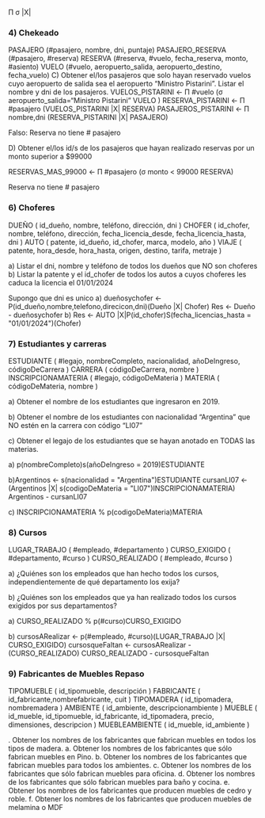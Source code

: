 Π σ |X|
### 4) Chekeado
PASAJERO (#pasajero, nombre, dni, puntaje) 
PASAJERO_RESERVA (#pasajero, #reserva) 
RESERVA (#reserva, #vuelo, fecha_reserva, monto, #asiento) 
VUELO (#vuelo, aeropuerto_salida, aeropuerto_destino, fecha_vuelo) 
C) Obtener el/los pasajeros que solo hayan reservado vuelos cuyo aeropuerto de 
salida sea el aeropuerto “Ministro Pistarini”. Listar el nombre y dni de los 
pasajeros. 
VUELOS_PISTARINI <-  Π #vuelo (σ aeropuerto_salida=“Ministro Pistarini” VUELO ) 
RESERVA_PISTARINI <-  Π #pasajero (VUELOS_PISTARINI |X| RESERVA) 
PASAJEROS_PISTARINI <-  Π nombre,dni (RESERVA_PISTARINI |X| PASAJERO) 

Falso: Reserva no tiene # pasajero

D) Obtener el/los id/s de los pasajeros que hayan realizado reservas por un 
monto superior a $99000 
 
RESERVAS_MAS_99000 <- Π #pasajero (σ monto < 99000 RESERVA)

Reserva no tiene # pasajero

### 6) Choferes 
 
DUEÑO ( id_dueño, nombre, teléfono, dirección, dni ) 
CHOFER ( id_chofer, nombre, teléfono, dirección, fecha_licencia_desde, 
fecha_licencia_hasta, dni ) 
AUTO ( patente, id_dueño, id_chofer, marca, modelo, año ) 
     VIAJE ( patente, hora_desde, hora_hasta, origen, destino, tarifa, metraje ) 
  
a) Listar el dni, nombre y teléfono de todos los dueños que NO son choferes 
b) Listar la patente y el id_chofer de todos los autos a cuyos choferes les caduca la licencia el 
01/01/2024

Supongo que dni es unico
a) dueñosychofer <- P(id_dueño,nombre,telefono,direcicon,dni)(Dueño |X| Chofer)
    Res <- Dueño - dueñosychofer
b)
    Res <- AUTO |X|P(id_chofer)S(fecha_licencias_hasta = "01/01/2024")(Chofer)

### 7) Estudiantes y carreras 
 
ESTUDIANTE ( #legajo, nombreCompleto, nacionalidad, añoDeIngreso, 
códigoDeCarrera ) 
CARRERA ( códigoDeCarrera, nombre ) 
INSCRIPCIONAMATERIA ( #legajo, códigoDeMateria ) 
MATERIA ( códigoDeMateria, nombre ) 
  
a) Obtener el nombre de los estudiantes que ingresaron en 2019. 
 
b) Obtener el nombre de los estudiantes con nacionalidad “Argentina” que NO estén en la 
carrera con código “LI07” 
 
c) Obtener el legajo de los estudiantes que se hayan anotado en TODAS las materias. 
 
a) p(nombreCompleto)s(añoDeIngreso = 2019)ESTUDIANTE

b)Argentinos <- s(nacionalidad = "Argentina")ESTUDIANTE
  cursanLI07 <- (Argentinos |X| s(codigoDeMateria = "LI07")INSCRIPCIONAMATERIA)
  Argentinos - cursanLI07

c) INSCRIPCIONAMATERIA % p(codigoDeMateria)MATERIA 


### 8) Cursos 
 
LUGAR_TRABAJO ( #empleado, #departamento ) 
CURSO_EXIGIDO ( #departamento, #curso ) 
CURSO_REALIZADO ( #empleado, #curso ) 

a) ¿Quiénes son los empleados que han hecho todos los cursos, independientemente de qué 
departamento los exija? 
 
b) ¿Quiénes son los empleados que ya han realizado todos los cursos exigidos por sus 
departamentos?

a) CURSO_REALIZADO % p(#curso)CURSO_EXIGIDO

b) cursosARealizar <- p(#empleado, #curso)(LUGAR_TRABAJO |X| CURSO_EXIGIDO)
   cursosqueFaltan <- cursosARealizar - (CURSO_REALIZADO)
   CURSO_REALIZADO - cursosqueFaltan


### 9) Fabricantes de Muebles  Repaso
 
TIPOMUEBLE ( id_tipomueble, descripción ) 
FABRICANTE ( id_fabricante,nombrefabricante, cuit ) 
TIPOMADERA ( id_tipomadera, nombremadera ) 
AMBIENTE ( id_ambiente, descripcionambiente ) 
MUEBLE ( id_mueble, id_tipomueble, id_fabricante, id_tipomadera, precio, dimensiones, 
descripcion ) 
MUEBLEAMBIENTE ( id_mueble, id_ambiente ) 
 
 
 .  Obtener los nombres de los fabricantes que fabrican muebles en todos los tipos de 
madera. 
a.  Obtener los nombres de los fabricantes que sólo fabrican muebles en Pino. 
b.  Obtener los nombres de los fabricantes que fabrican muebles para todos los ambientes. 
c.  Obtener los nombres de los fabricantes que sólo fabrican muebles para oficina. 
d.  Obtener los nombres de los fabricantes que sólo fabrican muebles para baño y cocina. 
e.  Obtener los nombres de los fabricantes que producen muebles de cedro y roble. 
f.  Obtener los nombres de los fabricantes que producen muebles de melamina o MDF 
 